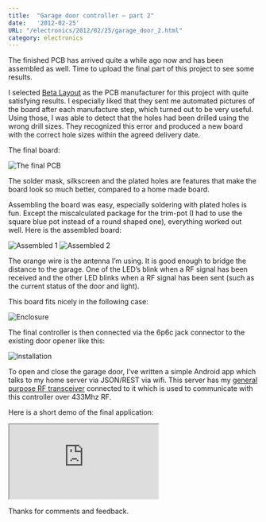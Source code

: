 ```yaml
---
title:  "Garage door controller – part 2"
date:   '2012-02-25'
URL: "/electronics/2012/02/25/garage_door_2.html"
category: electronics
---
```


The finished PCB has arrived quite a while ago now and has been assembled as well. Time to upload the final part of this project to see some results.

I selected [Beta Layout](http://www.pcb-pool.com/) as the PCB manufacturer for this project with quite satisfying results. I especially liked that they sent me automated pictures of the board after each manufacture step, which turned out to be very useful. Using those, I was able to detect that the holes had been drilled using the wrong drill sizes. They recognized this error and produced a new board with the correct hole sizes within the agreed delivery date.

The final board:

![The final PCB](/images/garage_door-2/20120316_181912.jpg "The final PCB")

The solder mask, silkscreen and the plated holes are features that make the board look so much better, compared to a home made board.

Assembling the board was easy, especially soldering with plated holes is fun. Except the miscalculated package for the 
trim-pot (I had to use the square blue pot instead of a round shaped one), everything worked out well. Here is the assembled board:

![Assembled 1](/images/garage_door-2/20120316_182215.jpg "Assembled 1")
![Assembled 2](/images/garage_door-2/20120316_182056.jpg "Assembled 2")

The orange wire is the antenna I’m using. It is good enough to bridge the distance to the garage. One of the LED’s blink when a RF 
signal has been received and the other LED blinks when a RF signal has been sent (such as the current status of the door and light).

This board fits nicely in the following case:

![Enclosure](/images/garage_door-2/20120316_182536.jpg "Enclosure")

The final controller is then connected via the 6p6c jack connector to the existing door opener like this:

![Installation](/images/garage_door-2/20120316_184012.jpg "Installation")

To open and close the garage door, I’ve written a simple Android app which talks to my home server via JSON/REST via wifi. 
This server has my [general purpose RF transceiver](/electronics/2010/10/10/rf_transceiver.html) connected to it which is used 
to communicate with this controller over 433Mhz RF. 

Here is a short demo of the final application:

<iframe src="https://www.youtube.com/embed/vr_u_xqNE3A"></iframe>

Thanks for comments and feedback.

